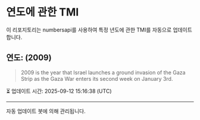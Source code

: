 
# 연도에 관한 TMI

이 리포지토리는 numbersapi를 사용하여 특정 년도에 관한 TMI를 자동으로 업데이트합니다.

## 연도: (2009)
> 2009 is the year that Israel launches a ground invasion of the Gaza Strip as the Gaza War enters its second week on January 3rd.

⏳ 업데이트 시간: 2025-09-12 15:16:38 (UTC)

---
자동 업데이트 봇에 의해 관리됩니다.
